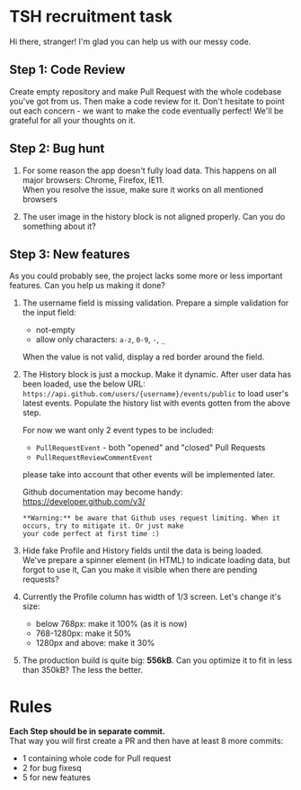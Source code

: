 # TSH recruitment task

Hi there, stranger! I'm glad you can help us with our messy code.


## Step 1: Code Review

Create empty repository and make Pull Request with the whole codebase you've got from us. Then make a code review 
for it. Don't hesitate to point out each concern - we want to make the code eventually perfect! 
We'll be grateful for all your thoughts on it.  


## Step 2: Bug hunt

1. For some reason the app doesn't fully load data. This happens on all major browsers: Chrome, Firefox, IE11.  
When you resolve the issue, make sure it works on all mentioned browsers

2. The user image in the history block is not aligned properly. Can you do something about it? 


## Step 3: New features

As you could probably see, the project lacks some more or less important features. Can you help us making it done?
 

1. The username field is missing validation. Prepare a simple validation for the input field:
    * not-empty
    * allow only characters: `a-z`, `0-9`, `-`, `_`
    
    When the value is not valid, display a red border around the field.

2. The History block is just a mockup. Make it dynamic. After user data has been loaded, use the below URL:
    `https://api.github.com/users/{username}/events/public` 
    to load user's latest events. Populate the history list with events gotten from the above step. 
    
    For now we want only 2 event types to be included:

    * `PullRequestEvent` - both "opened" and "closed" Pull Requests
    * `PullRequestReviewCommentEvent` 
    
    please take into account that other events will be implemented later.
    
    Github documentation may become handy: https://developer.github.com/v3/

    
    ```
    **Warning:** be aware that Github uses request limiting. When it occurs, try to mitigate it. Or just make 
    your code perfect at first time :)
    ```

3. Hide fake Profile and History fields until the data is being loaded.   
We've prepare a spinner element (in HTML) to indicate loading data, but forgot to use it, Can you make it visible 
when there are pending requests?

4. Currently the Profile column has width of 1/3 screen. Let's change it's size:
    * below 768px: make it 100% (as it is now)
    * 768-1280px: make it 50%
    * 1280px and above: make it 30%

5. The production build is quite big: **556kB**. Can you optimize it to fit in less than 350kB? The less 
the better.


# Rules

**Each Step should be in separate commit.**   
That way you will first create a PR and then have at least 8 more commits:
* 1 containing whole code for Pull request
* 2 for bug fixesq
* 5 for new features 

